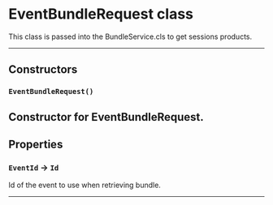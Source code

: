 # EventBundleRequest class

This class is passed into the BundleService.cls to get sessions products.

---
## Constructors
### `EventBundleRequest()`

Constructor for EventBundleRequest.
---
## Properties

### `EventId` → `Id`

Id of the event to use when retrieving bundle.

---
